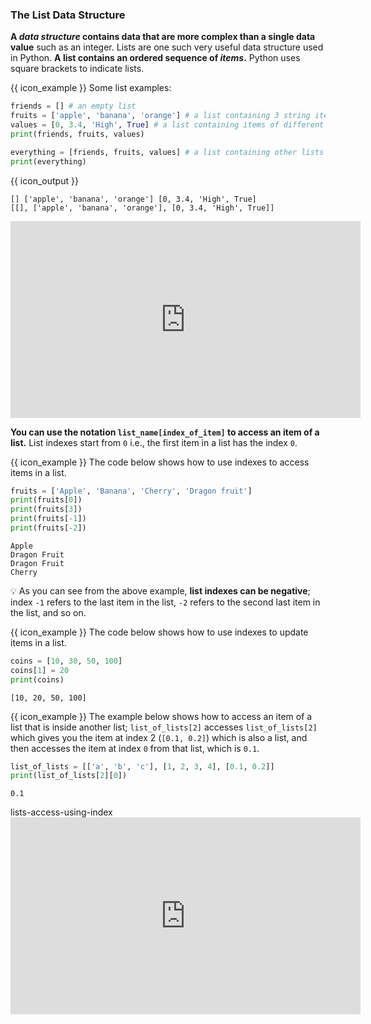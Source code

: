 ### The List Data Structure

**A _data structure_ contains data that are more complex than a single data value** such as an integer. Lists are one such very useful data structure used in Python. **A list contains an ordered sequence of _items_.** Python uses square brackets to indicate lists.

<tip-box> 

{{ icon_example }} Some list examples:
  
```python
friends = [] # an empty list
fruits = ['apple', 'banana', 'orange'] # a list containing 3 string items
values = [0, 3.4, 'High', True] # a list containing items of different types
print(friends, fruits, values)

everything = [friends, fruits, values] # a list containing other lists
print(everything)
```
{{ icon_output }}
```
[] ['apple', 'banana', 'orange'] [0, 3.4, 'High', True]
[[], ['apple', 'banana', 'orange'], [0, 3.4, 'High', True]]
```
</tip-box>

<panel type="seamless" header="%%:tv: Lists%%">
<iframe width="560" height="315" src="https://www.youtube.com/embed/5n6o1MaXDoE?rel=0&showinfo=0&start=11&end=70&version=11" frameborder="0" allowfullscreen></iframe>

</panel><p/>

<panel type="danger" header=":muscle: Exercise: Countries" expanded no-close>
  <include src="e-countries.md" />
</panel><p/>

**You can use the notation `list_name[index_of_item]` to access an item of a list.** List indexes start from `0` i.e., the first item in a list has the index `0`.

<tip-box>

{{ icon_example }} The code below shows how to use indexes to access items in a list.

<include src="inputOutput.md" boilerplate>
<span id="input">

```python
fruits = ['Apple', 'Banana', 'Cherry', 'Dragon fruit']
print(fruits[0])
print(fruits[3])
print(fruits[-1])
print(fruits[-2])
```
</span>
<span id="output">

```
Apple
Dragon Fruit
Dragon Fruit
Cherry
```
</span>
</include>

:bulb: As you can see from the above example, **list indexes can be negative**; index `-1` refers to the last item in the list, `-2` refers to the second last item in the list, and so on.

{{ icon_example }} The code below shows how to use indexes to update items in a list.

<include src="inputOutput.md" boilerplate>
<span id="input">

```python
coins = [10, 30, 50, 100]
coins[1] = 20
print(coins)
```
</span>
<span id="output">

```
[10, 20, 50, 100]
```
</span>
</include>


{{ icon_example }} The example below shows how to access an item of a list that is inside another list; `list_of_lists[2]` accesses `list_of_lists[2]` which gives you the item at index 2 (`[0.1, 0.2]`) which is also a list, and then accesses the item at index `0` from that list, which is `0.1`.

<include src="inputOutput.md" boilerplate>
<span id="input">

```python
list_of_lists = [['a', 'b', 'c'], [1, 2, 3, 4], [0.1, 0.2]]
print(list_of_lists[2][0])
```
</span>
<span id="output">

```
0.1
```
</span>
</include>

<include src="tryYourOwn.md" boilerplate >
  <span id="program">lists-access-using-index</span>
</include>

</tip-box>

<panel type="seamless" header="%%:tv: Accessing an item from a list%%">
<iframe width="560" height="315" src="https://www.youtube.com/embed/5n6o1MaXDoE?rel=0&showinfo=0&start=70&end=317&version=11" frameborder="0" allowfullscreen></iframe>

</panel><p/>

<panel type="danger" header=":muscle: Exercise: Get Head, Get Tail" expanded no-close>
  <include src="e-getHeadTail.md" />
</panel><p/>
